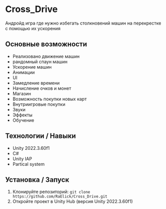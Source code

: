 # Cross_Drive

Андройд игра где нужно избегать столкновений машин на перекрестке с помощью их ускорения

## Основные возможности
*   Реализовано движение машин
*   рандомный спаун машин
*   Ускорение машин
*   Анимации
*   UI
*   Замедление времени
*   Начисление очков и монет
*   Магазин
*   Возможность покупки новых карт
*   Внутриигровые покупки
*   Звуки
*   Эффекты
*   Обучение

## Технологии / Навыки
*   Unity 2022.3.60f1
*   C#
*   Unity IAP
*   Partical system

## Установка / Запуск
1.  Клонируйте репозиторий: `git clone https://github.com/RaElick/Cross_Drive.git`
2.  Откройте проект в Unity Hub (версия Unity 2022.3.60f1)

